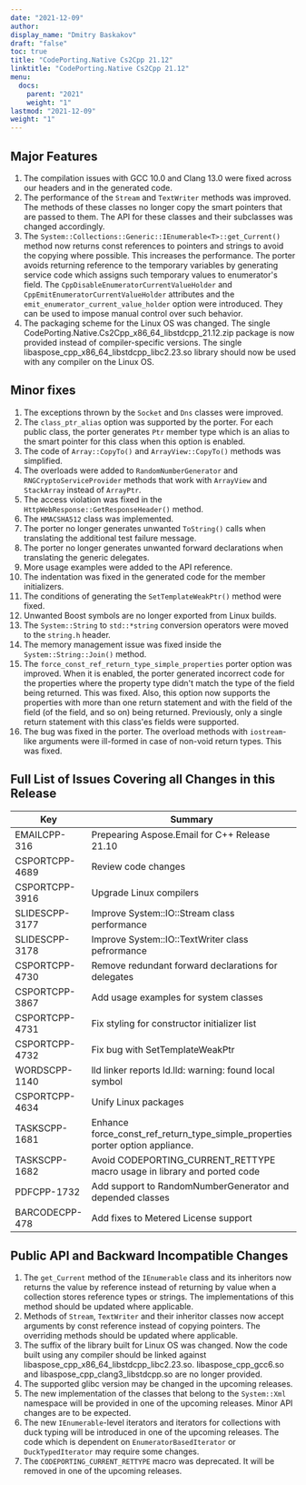 ```yaml
---
date: "2021-12-09"
author:
display_name: "Dmitry Baskakov"
draft: "false"
toc: true
title: "CodePorting.Native Cs2Cpp 21.12"
linktitle: "CodePorting.Native Cs2Cpp 21.12"
menu:
  docs:
    parent: "2021"
    weight: "1"
lastmod: "2021-12-09"
weight: "1"
---
```


## Major Features ##
1. The compilation issues with GCC 10.0 and Clang 13.0 were fixed across our headers and in the generated code.
1. The performance of the `Stream` and `TextWriter` methods was improved. The methods of these classes no longer copy the smart pointers that are passed to them. The API for these classes and their subclasses was changed accordingly.
1. The `System::Collections::Generic::IEnumerable<T>::get_Current()` method now returns const references to pointers and strings to avoid the copying where possible. This increases the performance. The porter avoids returning reference to the temporary variables by generating service code which assigns such temporary values to enumerator's field. The `CppDisableEnumeratorCurrentValueHolder` and `CppEmitEnumeratorCurrentValueHolder` attributes and the `emit_enumerator_current_value_holder` option were introduced. They can be used to impose manual control over such behavior.
1. The packaging scheme for the Linux OS was changed. The single CodePorting.Native.Cs2Cpp_x86_64_libstdcpp_21.12.zip package is now provided instead of compiler-specific versions. The single libaspose_cpp_x86_64_libstdcpp_libc2.23.so library should now be used with any compiler on the Linux OS.

## Minor fixes ##
1. The exceptions thrown by the `Socket` and `Dns` classes were improved.
1. The `class_ptr_alias` option was supported by the porter. For each public class, the porter generates `Ptr` member type which is an alias to the smart pointer for this class when this option is enabled.
1. The code of `Array::CopyTo()` and `ArrayView::CopyTo()` methods was simplified.
1. The overloads were added to `RandomNumberGenerator` and `RNGCryptoServiceProvider` methods that work with `ArrayView` and `StackArray` instead of `ArrayPtr`.
1. The access violation was fixed in the `HttpWebResponse::GetResponseHeader()` method.
1. The `HMACSHA512` class was implemented.
1. The porter no longer generates unwanted `ToString()` calls when translating the additional test failure message.
1. The porter no longer generates unwanted forward declarations when translating the generic delegates.
1. More usage examples were added to the API reference.
1. The indentation was fixed in the generated code for the member initializers.
1. The conditions of generating the `SetTemplateWeakPtr()` method were fixed.
1. Unwanted Boost symbols are no longer exported from Linux builds.
1. The `System::String` to `std::*string` conversion operators were moved to the `string.h` header.
1. The memory management issue was fixed inside the `System::String::Join()` method.
1. The `force_const_ref_return_type_simple_properties` porter option was improved. When it is enabled, the porter generated incorrect code for the properties where the property type didn't match the type of the field being returned. This was fixed. Also, this option now supports the properties with more than one return statement and with the field of the field (of the field, and so on) being returned. Previously, only a single return statement with this class'es fields were supported.
1. The bug was fixed in the porter. The overload methods with `iostream`-like arguments were ill-formed in case of non-void return types. This was fixed.

## Full List of Issues Covering all Changes in this Release ##
| Key | Summary | Category |
| --- | --- | --- |
| EMAILCPP-316 | Prepearing Aspose.Email for C++ Release 21.10 | Task |
| CSPORTCPP-4689 | Review code changes | Task |
| CSPORTCPP-3916 | Upgrade Linux compilers | Task |
| SLIDESCPP-3177 | Improve System::IO::Stream class performance | Enhancement |
| SLIDESCPP-3178 | Improve System::IO::TextWriter class pefrormance | Enhancement |
| CSPORTCPP-4730 | Remove redundant forward declarations for delegates | Enhancement |
| CSPORTCPP-3867 | Add usage examples for system classes | New feature |
| CSPORTCPP-4731 | Fix styling for constructor initializer list | Enhancement |
| CSPORTCPP-4732 | Fix bug with SetTemplateWeakPtr | Bug |
| WORDSCPP-1140 | lld linker reports ld.lld: warning: found local symbol | Bug |
| CSPORTCPP-4634 | Unify Linux packages | Task |
| TASKSCPP-1681 | Enhance force_const_ref_return_type_simple_properties porter option appliance. | Enhancement |
| TASKSCPP-1682 | Avoid CODEPORTING_CURRENT_RETTYPE macro usage in library and ported code | Enhancement |
| PDFCPP-1732 | Add support to RandomNumberGenerator and depended classes | Task |
| BARCODECPP-478 | Add fixes to Metered License support | Task |

## Public API and Backward Incompatible Changes ##
1. The `get_Current` method of the `IEnumerable` class and its inheritors now returns the value by reference instead of returning by value when a collection stores reference types or strings. The implementations of this method should be updated where applicable.
2. Methods of `Stream`, `TextWriter` and their inheritor classes now accept arguments by const reference instead of copying pointers. The overriding methods should be updated where applicable.
3. The suffix of the library built for Linux OS was changed. Now the code built using any compiler should be linked against libaspose_cpp_x86_64_libstdcpp_libc2.23.so. libaspose_cpp_gcc6.so and libaspose_cpp_clang3_libstdcpp.so are no longer provided.
4. The supported glibc version may be changed in the upcoming releases.
5. The new implementation of the classes that belong to the `System::Xml` namespace will be provided in one of the upcoming releases. Minor API changes are to be expected.
6. The new `IEnumerable`-level iterators and iterators for collections with duck typing will be introduced in one of the upcoming releases. The code which is dependent on `EnumeratorBasedIterator` or `DuckTypedIterator` may require some changes.
7. The `CODEPORTING_CURRENT_RETTYPE` macro was deprecated. It will be removed in one of the upcoming releases.